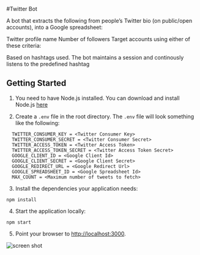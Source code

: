 #Twitter Bot

A bot that extracts the following from people’s Twitter bio (on public/open accounts), into a Google spreadsheet:

Twitter profile name
Number of followers
Target accounts using either of these criteria:

Based on hashtags used.
The bot maintains a session and continously listens to the predefined hashtag

## Getting Started

1. You need to have Node.js installed. You can download and install Node.js [here](http://nodejs.org/)

2. Create a `.env` file in the root directory. The `.env` file will look something like the following:

  ```none
    TWITTER_CONSUMER_KEY = <Twitter Consumer Key>
    TWITTER_CONSUMER_SECRET = <Twitter Consumer Secret>
    TWITTER_ACCESS_TOKEN = <Twitter Access Token>
    TWITTER_ACCESS_TOKEN_SECRET = <Twitter Access Token Secret>
    GOOGLE_CLIENT_ID = <Google Client Id>
    GOOGLE_CLIENT_SECRET = <Google Client Secret>
    GOOGLE_REDIRECT_URL = <Google Redirect Url>
    GOOGLE_SPREADSHEET_ID = <Google Spreadsheet Id>
    MAX_COUNT = <Maximum number of tweets to fetch>
  ```

3. Install the dependencies your application needs:

  ```none
  npm install
  ```
4. Start the application locally:

  ```none
  npm start
  ```

5. Point your browser to [http://localhost:3000](http://localhost:3000).

![screen shot](https://user-images.githubusercontent.com/8668661/33088863-330b4250-ceef-11e7-9e9c-b4fd9ca299d8.gif)

